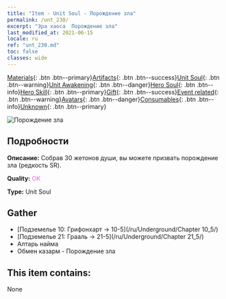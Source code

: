 ```yaml
---
title: "Item - Unit Soul - Порождение зла"
permalink: /unt_230/
excerpt: "Эра хаоса  Порождение зла"
last_modified_at: 2021-06-15
locale: ru
ref: "unt_230.md"
toc: false
classes: wide
---
```

 [Materials](/ItemsRU/){: .btn .btn--primary}[Artifacts](/ItemsRU/Artifacts/){: .btn .btn--success}[Unit Soul](/ItemsRU/UnitSoul/){: .btn .btn--warning}[Unit Awakening](/ItemsRU/UnitAwakening/){: .btn .btn--danger}[Hero Soul](/ItemsRU/HeroSoul/){: .btn .btn--info}[Hero Skill](/ItemsRU/HeroSkill/){: .btn .btn--primary}[Gift](/ItemsRU/Gift/){: .btn .btn--success}[Event related](/ItemsRU/Events/){: .btn .btn--warning}[Avatars](/ItemsRU/Avatars/){: .btn .btn--danger}[Consumables](/ItemsRU/Consumables/){: .btn .btn--info}[Unknown](/ItemsRU/Unknown/){: .btn .btn--primary}

 ![Порождение зла](/images/u/ti_diyulingzhu.jpg)

## Подробности
 **Описание:** Собрав 30 жетонов души, вы можете призвать порождение зла (редкость SR).

 **Quality:** <span style="color: #DA70D6">OK</span>

 **Type:** Unit Soul

## Gather

*    [Подземелье 10: Грифонхарт -> 10-5](/ru/Underground/Chapter 10_5/) 
*    [Подземелье 21: Грааль -> 21-5](/ru/Underground/Chapter 21_5/) 
*    Алтарь найма 
*    Обмен казарм - Порождение зла 

## This item contains:

  None

